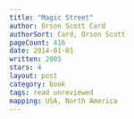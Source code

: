 ```yaml
---
title: "Magic Street"
author: Orson Scott Card
authorSort: Card, Orson Scott
pageCount: 416
date: 2014-01-01
written: 2005
stars: 4
layout: post
category: book
tags: read unreviewed
mapping: USA, North America
---
```

